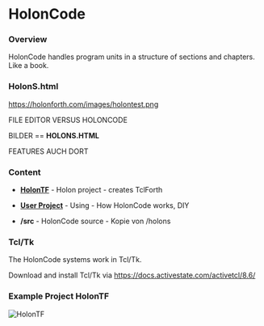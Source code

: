# HolonCode

### Overview

HolonCode handles program units in a structure of sections and chapters. 
Like a book. 



### HolonS.html

https://holonforth.com/images/holontest.png

FILE EDITOR       VERSUS    HOLONCODE   

BILDER  == **HOLONS.HTML**

FEATURES AUCH DORT







### Content

- **[HolonTF](https://github.com/wejgaard/HolonCode/tree/master/HolonTF)** - Holon project - creates TclForth

- **[User Project](https://github.com/wejgaard/HolonCode/tree/master/Project)** - Using - How HolonCode works, DIY 

- **/src** - HolonCode source -  Kopie von /holons



### Tcl/Tk

The HolonCode systems work  in Tcl/Tk.

Download and install Tcl/Tk via https://docs.activestate.com/activetcl/8.6/



### Example Project HolonTF

![HolonTF](https://www.holonforth.com/images/holontf2.png)









